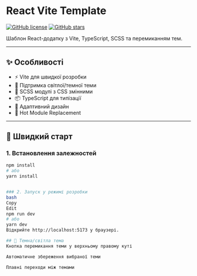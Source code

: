 # React Vite Template

[![GitHub license](https://img.shields.io/github/license/your-username/your-repo)](https://github.com/your-username/your-repo/blob/main/LICENSE)
[![GitHub stars](https://img.shields.io/github/stars/your-username/your-repo)](https://github.com/your-username/your-repo/stargazers)

Шаблон React-додатку з Vite, TypeScript, SCSS та перемиканням тем.

---

## ✨ Особливості

- ⚡️ Vite для швидкої розробки
- 🎨 Підтримка світлої/темної теми
- 💅 SCSS модулі з CSS змінними
- 📦 TypeScript для типізації
- 📱 Адаптивний дизайн
- 🔄 Hot Module Replacement

---

## 🚀 Швидкий старт

### 1. Встановлення залежностей

```bash
npm install
# або
yarn install


### 2. Запуск у режимі розробки
bash
Copy
Edit
npm run dev
# або
yarn dev
Відкрийте http://localhost:5173 у браузері.

## 🎨 Темна/світла тема
Кнопка перемикання теми у верхньому правому куті

Автоматичне збереження вибраної теми

Плавні переходи між темами